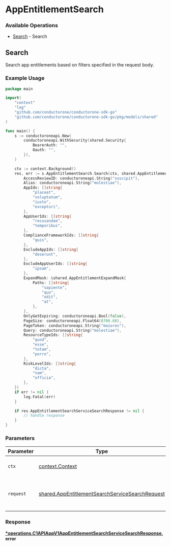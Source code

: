 # AppEntitlementSearch

### Available Operations

* [Search](#search) - Search

## Search

Search app entitlements based on filters specified in the request body.

### Example Usage

```go
package main

import(
	"context"
	"log"
	"github.com/conductorone/conductorone-sdk-go"
	"github.com/conductorone/conductorone-sdk-go/pkg/models/shared"
)

func main() {
    s := conductoroneapi.New(
        conductoroneapi.WithSecurity(shared.Security{
            BearerAuth: "",
            Oauth: "",
        }),
    )

    ctx := context.Background()
    res, err := s.AppEntitlementSearch.Search(ctx, shared.AppEntitlementSearchServiceSearchRequest{
        AccessReviewID: conductoroneapi.String("suscipit"),
        Alias: conductoroneapi.String("molestiae"),
        AppIds: []string{
            "placeat",
            "voluptatum",
            "iusto",
            "excepturi",
        },
        AppUserIds: []string{
            "recusandae",
            "temporibus",
        },
        ComplianceFrameworkIds: []string{
            "quis",
        },
        ExcludeAppIds: []string{
            "deserunt",
        },
        ExcludeAppUserIds: []string{
            "ipsam",
        },
        ExpandMask: &shared.AppEntitlementExpandMask{
            Paths: []string{
                "sapiente",
                "quo",
                "odit",
                "at",
            },
        },
        OnlyGetExpiring: conductoroneapi.Bool(false),
        PageSize: conductoroneapi.Float64(8700.88),
        PageToken: conductoroneapi.String("maiores"),
        Query: conductoroneapi.String("molestiae"),
        ResourceTypeIds: []string{
            "quod",
            "esse",
            "totam",
            "porro",
        },
        RiskLevelIds: []string{
            "dicta",
            "nam",
            "officia",
        },
    })
    if err != nil {
        log.Fatal(err)
    }

    if res.AppEntitlementSearchServiceSearchResponse != nil {
        // handle response
    }
}
```

### Parameters

| Parameter                                                                                                          | Type                                                                                                               | Required                                                                                                           | Description                                                                                                        |
| ------------------------------------------------------------------------------------------------------------------ | ------------------------------------------------------------------------------------------------------------------ | ------------------------------------------------------------------------------------------------------------------ | ------------------------------------------------------------------------------------------------------------------ |
| `ctx`                                                                                                              | [context.Context](https://pkg.go.dev/context#Context)                                                              | :heavy_check_mark:                                                                                                 | The context to use for the request.                                                                                |
| `request`                                                                                                          | [shared.AppEntitlementSearchServiceSearchRequest](../../models/shared/appentitlementsearchservicesearchrequest.md) | :heavy_check_mark:                                                                                                 | The request object to use for the request.                                                                         |


### Response

**[*operations.C1APIAppV1AppEntitlementSearchServiceSearchResponse](../../models/operations/c1apiappv1appentitlementsearchservicesearchresponse.md), error**

